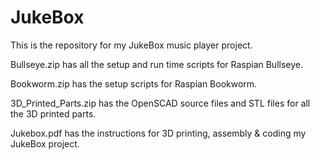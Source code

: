 # JukeBox
This is the repository for my JukeBox music player project.

Bullseye.zip has all the setup and run time scripts for Raspian Bullseye.

Bookworm.zip has the setup scripts for Raspian Bookworm.

3D_Printed_Parts.zip has the OpenSCAD source files and STL files for all the 3D printed parts.

Jukebox.pdf has the instructions for 3D printing, assembly & coding my JukeBox project.

